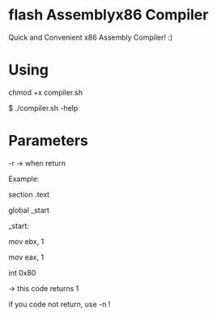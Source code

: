 # flash Assemblyx86 Compiler
Quick and Convenient x86 Assembly Compiler! :)

# Using
chmod +x compiler.sh

$ ./compiler.sh -help

# Parameters
-r -> when return

Example:

section .text

global _start

_start:

mov ebx, 1

mov eax, 1

int 0x80

-> this code returns 1

if you code not return, use -n !
